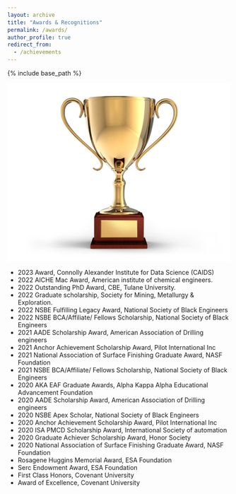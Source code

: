 ```yaml
---
layout: archive
title: "Awards & Recognitions"
permalink: /awards/
author_profile: true
redirect_from:
  - /achievements
---
```


{% include base_path %}


![title](/images/gold_trophy.jpeg)
* 2023 Award, Connolly Alexander Institute for Data Science (CAIDS)
* 2022 AICHE Mac Award, American institute of chemical engineers.
*	2022 Outstanding PhD Award, CBE, Tulane University.
* 2022 Graduate scholarship, Society for Mining, Metallurgy & Exploration. 
*	2022 NSBE Fulfilling Legacy Award, National Society of Black Engineers 
*	2022 NSBE BCA/Affiliate/ Fellows Scholarship, National Society of Black Engineers 
*	2021 AADE Scholarship Award, American Association of Drilling engineers 
*	2021 Anchor Achievement Scholarship Award, Pilot International Inc 
*	2021 National Association of Surface Finishing Graduate Award, NASF Foundation 
*	2021 NSBE BCA/Affiliate/ Fellows Scholarship, National Society of Black Engineers 
*	2020 AKA EAF Graduate Awards, Alpha Kappa Alpha Educational Advancement Foundation 
*	2020 AADE Scholarship Award, American Association of Drilling engineers 
*	2020 NSBE Apex Scholar, National Society of Black Engineers 
*	2020 Anchor Achievement Scholarship Award, Pilot International Inc 
*	2020 ISA PMCD Scholarship Award, International Society of automation 
*	2020 Graduate Achiever Scholarship Award, Honor Society 
*	2020 National Association of Surface Finishing Graduate Award, NASF Foundation 
*	Rosagene Huggins Memorial Award, ESA Foundation 
*	Serc Endowment Award, ESA Foundation 
*	First Class Honors, Covenant University 
*	Award of Excellence, Covenant University

